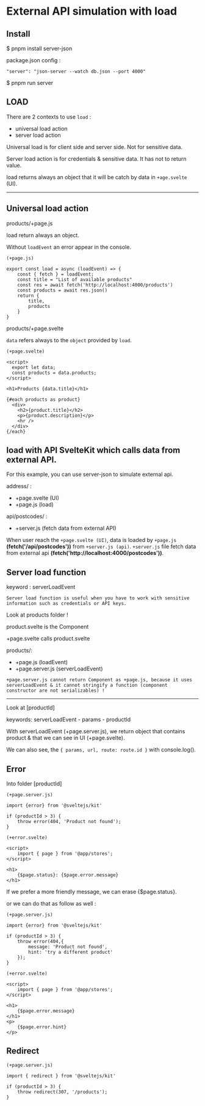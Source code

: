 # External API simulation with load

## Install

$ pnpm install server-json

package.json config :

```
"server": "json-server --watch db.json --port 4000"
```

$ pnpm run server

## LOAD

There are 2 contexts to use `load` :
- universal load action
- server load action

Universal load is for client side and server side.
Not for sensitive data.

Server load action is for credentials & sensitive data.
It has not to return value.

load returns always an object that it will be catch by data in `+age.svelte` (UI).

---

## Universal load action

products/+page.js

load return always an object.

Without `loadEvent` an error appear in the console.

```
(+page.js)

export const load = async (loadEvent) => {
	const { fetch } = loadEvent;
	const title = "List of available products"
	const res = await fetch('http://localhost:4000/products')
	const products = await res.json()
	return {
		title,
		products
	}
}
```

products/+page.svelte

`data` refers always to the `object` provided by `load`.

```
(+page.svelte)

<script>
  export let data;
  const products = data.products;
</script>

<h1>Products {data.title}</h1>

{#each products as product}
  <div>
    <h2>{product.title}</h2>
    <p>{product.description}</p>
    <hr />
  </div>
{/each}
```

## load with API SvelteKit which calls data from external API.

For this example, you can use server-json to simulate external api.

address/ :
- +page.svelte (UI)
- +page.js (load)

api/postcodes/ :
- +server.js (fetch data from external API)

When user reach the `+page.svelte (UI)`, data is loaded by `+page.js` **(fetch('/api/postcodes'))** from `+server.js (api)`. `+server.js` file fetch data from external api **(fetch('http://localhost:4000/postcodes'))**.

## Server load function

keyword : serverLoadEvent

`Server load function is useful when you have to work with sensitive information such as credentials or API keys.`

Look at products folder !

product.svelte is the Component

+page.svelte calls product.svelte

products/:
- +page.js (loadEvent)
- +page.server.js (serverLoadEvent)

`+page.server.js cannot return Component as +page.js, because it uses serverLoadEvent & it cannot stringify a function (component constructor are not serializables) !`

---

Look at [productId]

keywords: serverLoadEvent - params - productId

With serverLoadEvent (+page.server.js), we return object that contains product & that we can see in UI (+page.svelte).

We can also see, the `{ params, url, route: route.id }` with console.log().

## Error

Into folder [productId]

```
(+page.server.js)

import {error} from '@sveltejs/kit'

if (productId > 3) {
	throw error(404, 'Product not found');
}
```

```
(+error.svelte)

<script>
	import { page } from '@app/stores'; 
</script>

<h1>
	{$page.status}: {$page.error.message}
</h1>
```

If we prefer a more friendly message, we can erase {$page.status}.

or we can do that as follow as well :

```
(+page.server.js)

import {error} from '@sveltejs/kit'

if (productId > 3) {
	throw error(404,{
		message: 'Product not found',
		hint: 'try a different product'
	});
}
```

```
(+error.svelte)

<script>
	import { page } from '@app/stores'; 
</script>

<h1>
	{$page.error.message}
</h1>
<p>
	{$page.error.hint}
</p>
```

## Redirect

```
(+page.server.js)

import { redirect } from '@sveltejs/kit'

if (productId > 3) {
	throw redirect(307, '/products');
}
```
